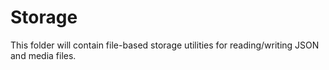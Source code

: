 # Storage

This folder will contain file-based storage utilities for reading/writing JSON and media files. 